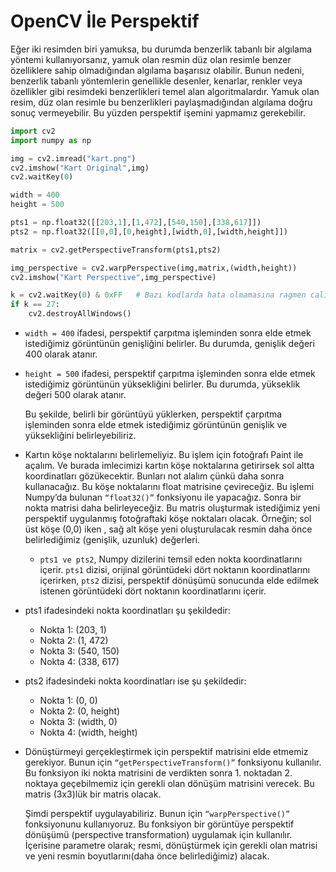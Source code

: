 # OpenCV İle Perspektif
Eğer iki resimden biri yamuksa, bu durumda benzerlik tabanlı bir algılama yöntemi kullanıyorsanız, yamuk olan resmin düz olan resimle benzer
özelliklere sahip olmadığından algılama başarısız olabilir. Bunun nedeni, benzerlik tabanlı yöntemlerin genellikle desenler, kenarlar, renkler 
veya özellikler gibi resimdeki benzerlikleri temel alan algoritmalardır. Yamuk olan resim, düz olan resimle bu benzerlikleri paylaşmadığından
algılama doğru sonuç vermeyebilir. Bu yüzden perspektif işemini yapmamız gerekebilir.

```python
import cv2
import numpy as np

img = cv2.imread("kart.png")
cv2.imshow("Kart Original",img)
cv2.waitKey(0)

width = 400
height = 500

pts1 = np.float32([[203,1],[1,472],[540,150],[338,617]])
pts2 = np.float32([[0,0],[0,height],[width,0],[width,height]])

matrix = cv2.getPerspectiveTransform(pts1,pts2)

img_perspective = cv2.warpPerspective(img,matrix,(width,height))
cv2.imshow("Kart Perspective",img_perspective)

k = cv2.waitKey(0) & 0xFF   # Bazı kodlarda hata olmamasına ragmen calistirinca resimler görünmüyor o yüzden bu kod blogunu yazdık.  
if k == 27:         
    cv2.destroyAllWindows()
```

- `width = 400` ifadesi, perspektif çarpıtma işleminden sonra elde etmek istediğimiz görüntünün genişliğini belirler. Bu durumda, genişlik değeri 400 olarak atanır.

- `height = 500` ifadesi, perspektif çarpıtma işleminden sonra elde etmek istediğimiz görüntünün yüksekliğini belirler. Bu durumda, yükseklik değeri 500 olarak atanır.

    Bu şekilde, belirli bir görüntüyü yüklerken, perspektif çarpıtma işleminden sonra elde etmek istediğimiz görüntünün genişlik ve yüksekliğini belirleyebiliriz.

- Kartın köşe noktalarını belirlemeliyiz. Bu işlem için fotoğrafı Paint ile açalım. Ve burada imlecimizi kartın köşe noktalarına getirirsek sol altta koordinatları gözükecektir. Bunları not alalım çünkü daha sonra kullanacağız. Bu köşe noktalarını float matrisine çevireceğiz. Bu işlemi Numpy’da bulunan `“float32()”` fonksiyonu ile yapacağız. Sonra bir nokta matrisi daha belirleyeceğiz. Bu matris oluşturmak istediğimiz yeni perspektif uygulanmış fotoğraftaki köşe noktaları olacak. Örneğin; sol üst köşe (0,0) iken , sağ alt köşe yeni oluşturulacak resmin daha önce belirlediğimiz (genişlik, uzunluk) değerleri.

  *  `pts1 ve pts2`, Numpy dizilerini temsil eden nokta koordinatlarını içerir. `pts1` dizisi, orijinal görüntüdeki dört noktanın koordinatlarını içerirken, `pts2` dizisi, perspektif dönüşümü sonucunda elde edilmek istenen görüntüdeki dört noktanın koordinatlarını içerir.

- pts1 ifadesindeki nokta koordinatları şu şekildedir:

  * Nokta 1: (203, 1)
  * Nokta 2: (1, 472)
  * Nokta 3: (540, 150)
  * Nokta 4: (338, 617)

- pts2 ifadesindeki nokta koordinatları ise şu şekildedir:

  * Nokta 1: (0, 0)
  * Nokta 2: (0, height)
  * Nokta 3: (width, 0)
  * Nokta 4: (width, height)
 
- Dönüştürmeyi gerçekleştirmek için perspektif matrisini elde etmemiz gerekiyor. Bunun için `“getPerspectiveTransform()”` fonksiyonu kullanılır. Bu fonksiyon iki nokta matrisini de verdikten sonra 1. noktadan 2. noktaya geçebilmemiz için gerekli olan dönüşüm matrisini verecek. Bu matris (3x3)lük bir matris olacak.

  Şimdi perspektif uygulayabiliriz. Bunun için `“warpPerspective()”` fonksiyonunu kullanıyoruz. Bu fonksiyon bir görüntüye perspektif dönüşümü (perspective transformation) uygulamak için kullanılır. İçerisine parametre olarak; resmi, dönüştürmek için gerekli olan matrisi ve yeni resmin boyutlarını(daha önce belirlediğimiz) alacak.











